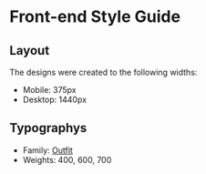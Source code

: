 # Front-end Style Guide

## Layout

The designs were created to the following widths:

- Mobile: 375px
- Desktop: 1440px

## Typographys

- Family: [Outfit](https://fonts.google.com/specimen/Outfit)
- Weights: 400, 600, 700
